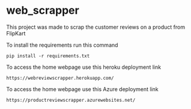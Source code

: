 # web_scrapper
This project was made to scrap the customer reviews on a product from FlipKart

To install the requirements run this command
```
pip install -r requirements.txt
```
To access the home webpage use this heroku deployment link
```
https://webreviewscrapper.herokuapp.com/
```
To access the home webpage use this Azure deployment link
```
https://productreviewscrapper.azurewebsites.net/
```

